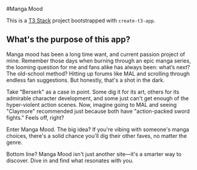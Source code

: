 #Manga Mood

This is a [T3 Stack](https://create.t3.gg/) project bootstrapped with `create-t3-app`.

## What's the purpose of this app?

Manga mood has been a long time want, and current passion project of mine. Remember those days when burning through an epic manga series, the looming question for me and fans alike has always been: what’s next? The old-school method? Hitting up forums like MAL and scrolling through endless fan suggestions. But honestly, that's a shot in the dark.

Take "Berserk" as a case in point. Some dig it for its art, others for its admirable character development, and some just can't get enough of the hyper-violent action scenes. Now, imagine going to MAL and seeing "Claymore" recommended just because both have "action-packed sword fights." Feels off, right?

Enter Manga Mood. The big idea? If you're vibing with someone's manga choices, there's a solid chance you'll dig their other faves, no matter the genre.

Bottom line? Manga Mood isn't just another site—it's a smarter way to discover. Dive in and find what resonates with you.
